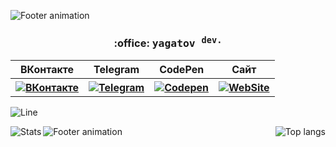 ![Footer animation](https://capsule-render.vercel.app/api?type=waving&color=ffffff&height=60&section=header&width=100)


<h3 align="center">:office: <samp>yagatov <sup>dev.</sup></samp></h3>

<table align="center">
  <tr>
    <th>
      ВКонтакте
    </th>
    <th>
      Telegram
    </th>
    <th>
      CodePen
    </th>
    <th>
      Сайт
    </th>
  </tr>
  <tr>
    <th>
      <a href="https://vk.com/yagatov">
        <img alt="ВКонтакте" src="https://img.shields.io/badge/yagatov-%232E87FB.svg?&style=for-the-badge&logo=vk&logoColor=white">
      </a>
    </th>
    <th>
      <a href="https://t.me/wastedem">
        <img alt="Telegram" src="https://img.shields.io/badge/wastedem-2CA5E0?style=for-the-badge&logo=telegram&logoColor=white">
      </a>
    </th>
    <th>
      <a href="https://codepen.io/yagatov">
        <img alt="Codepen" src="https://img.shields.io/badge/yagatov-000000?style=for-the-badge&logo=codepen&logoColor=white">
      </a>
    </th>
    <th>
      <a href="https://yagatov.ru">
        <img alt="WebSite" src="https://img.shields.io/badge/yagatov.ru-000000?style=for-the-badge&logo=About.me&logoColor=white">
      </a>
    </th>
  </tr>
</table>

<!--
<div id="socials" align="center">
  <a href="https://vk.com/yagatov">
    <img alt="ВКонтакте" src="https://img.shields.io/badge/yagatov-%232E87FB.svg?&style=for-the-badge&logo=vk&logoColor=white">
  </a>
  <a href="https://t.me/wastedem">
    <img alt="Telegram" src="https://img.shields.io/badge/wastedem-2CA5E0?style=for-the-badge&logo=telegram&logoColor=white">
  </a>
  <a href="https://codepen.io/yagatov">
    <img alt="Codepen" src="https://img.shields.io/badge/yagatov-000000?style=for-the-badge&logo=codepen&logoColor=white">
  </a>
  <a href="https://yagatov.ru">
    <img alt="WebSite" src="https://img.shields.io/badge/yagatov.ru-000000?style=for-the-badge&logo=About.me&logoColor=white">
  </a>
</div>
-->

![Line](https://capsule-render.vercel.app/api?type=rect&color=0:2CA5E0,100:2d65df&height=2&width=100)

<div id="stats">
  <img align="left" alt="Stats" src="https://github-readme-stats.vercel.app/api?username=Yagatov&show_icons=true&theme=github_dark&icon_color=2CA5E0&hide_rank=true&locale=ru&card_width=350&custom_title=Моя%20статистика&disable_animations=true">
  <img align="right" alt="Top langs" src="https://github-readme-stats.vercel.app/api/top-langs/?username=Yagatov&layout=compact&theme=github_dark&locale=ru&card_width=450&custom_title=Популярные%20языки&disable_animations=true">
</div>

![Footer animation](https://capsule-render.vercel.app/api?type=waving&color=ffffff&height=60&section=footer&width=100)
